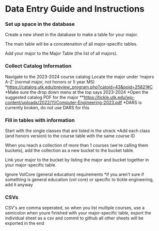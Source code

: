 # Data Entry Guide and Instructions

### Set up space in the database
Create a new sheet in the database to make a table for your major.

The main table will be a concatenation of all major-specific tables.

Add your major to the Major Table (the list of all majors).

### Collect Catalog Information
Navigate to the 2023-2024 course catalog
Locate the major under ‘majors A-Z’ (normal major, not honors or 5 year MS)
*https://catalog.utk.edu/preview_program.php?catoid=43&poid=25821#C
*Make sure the drop down menu at the top says 2023-2024
*Open the suggested catalog PDF for the major
**https://tickle.utk.edu/wp-content/uploads/2022/11/Computer-Engineering-2023.pdf 
*DARS is currently broken, do not use DARS for this

### Fill in tables with information
Start with the single classes that are listed in the utrack
*Add each class (and honors version) to the course table with the same course ID

When you reach a collection of more than 1 courses (we're calling them buckets), add the collection as a new bucket to the bucket table.

Link your major to the bucket by listing the major and bucket together in your major-specific table.

Ignore VolCore (general education) requirements
*if you aren't sure if something is general education (vol core) or specific to tickle engineering, add it anyway

### CSVs
CSV's are comma seperated, so when you list multiple courses, use a semicolon
when youre finished with your major-specific table, export the individual sheet as a csv and commit to github
all other sheets will be exported in the end


